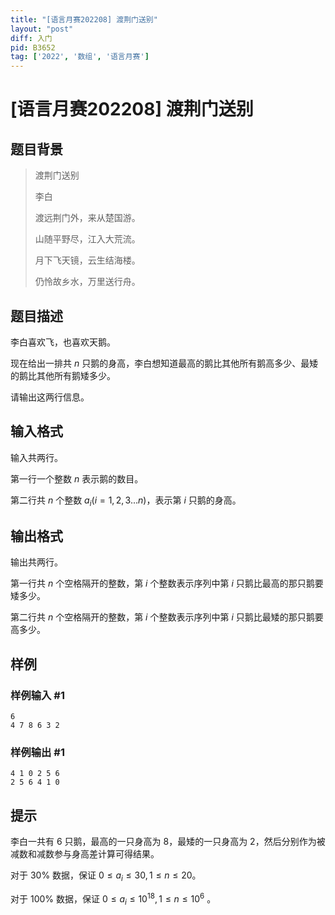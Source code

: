 ```yaml
---
title: "[语言月赛202208] 渡荆门送别"
layout: "post"
diff: 入门
pid: B3652
tag: ['2022', '数组', '语言月赛']
---
```

# [语言月赛202208] 渡荆门送别
## 题目背景

> 渡荆门送别
> 
>李白
> 
>渡远荆门外，来从楚国游。
>
>山随平野尽，江入大荒流。
>
>月下飞天镜，云生结海楼。
>
> 仍怜故乡水，万里送行舟。
## 题目描述

李白喜欢飞，也喜欢天鹅。

现在给出一排共 $n$ 只鹅的身高，李白想知道最高的鹅比其他所有鹅高多少、最矮的鹅比其他所有鹅矮多少。

请输出这两行信息。
## 输入格式

输入共两行。

第一行一个整数 $n$ 表示鹅的数目。

第二行共 $n$ 个整数 $a_i(i=1,2,3...n)$，表示第 $i$ 只鹅的身高。
## 输出格式

输出共两行。

第一行共 $n$ 个空格隔开的整数，第 $i$ 个整数表示序列中第 $i$ 只鹅比最高的那只鹅要矮多少。

第二行共 $n$ 个空格隔开的整数，第 $i$ 个整数表示序列中第 $i$ 只鹅比最矮的那只鹅要高多少。
## 样例

### 样例输入 #1
```
6
4 7 8 6 3 2
```
### 样例输出 #1
```
4 1 0 2 5 6
2 5 6 4 1 0
```
## 提示

李白一共有 $6$ 只鹅，最高的一只身高为 $8$，最矮的一只身高为 $2$，然后分别作为被减数和减数参与身高差计算可得结果。

对于 $30\%$ 数据，保证 $0\leq a_i\leq 30,1\leq n\leq 20$。

对于 $100\%$ 数据，保证 $0\leq a_i \leq 10^{18},1\leq n\leq 10^6$ 。
